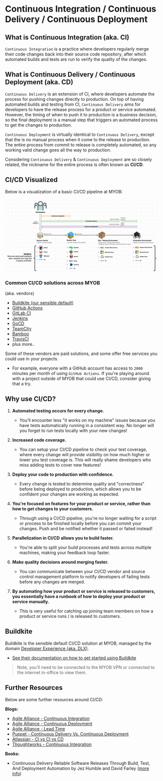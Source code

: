 # Continuous Integration / Continuous Delivery / Continuous Deployment

## What is Continuous Integration (aka. CI)

`Continuous Integration` is a practice where developers regularly merge their code changes back into their source code repository, after which automated builds and tests are run to verify the quality of the changes.

## What is Continuous Delivery / Continuous Deployment (aka. CD)

`Continuous Delivery` is an extension of CI, where developers automate the process for pushing changes directly to production. On top of having automated builds and testing from CI, `Continuous Delivery` aims for developers to have the release process for a product or service automated. However, the timing of when to push it to production is a business decision, so the final deployment is a manual step that triggers an automated process to get the changes to production.

`Continuous Deployment` is virtually identical to `Continuous Delivery`, except that the is no manual process when it come to the release to production. The entire process from commit to release is completely automated, so any working valid change goes all the way to production.

Considering `Continuous Delivery` & `Continuous Deployment` are so closely related, the nickname for the entire process is often known as **CI/CD**.

## CI/CD Visualized

Below is a visualization of a basic CI/CD pipeline at MYOB:

![ci/cd visualized](./cicd_visualized.png)

### Common CI/CD solutions across MYOB
(aka. vendors)

* [Buildkite (our sensible default)](https://buildkite.com/)
* [GitHub Actions](https://github.com/features/actions)
* [GitLab CI](https://about.gitlab.com/stages-devops-lifecycle/)
* [Jenkins](https://jenkins.io/)
* [GoCD](https://www.gocd.org/)
* [TeamCity](https://www.jetbrains.com/teamcity/)
* [Bamboo](https://www.atlassian.com/software/bamboo)
* [TravisCI](https://travis-ci.org/)
* plus more..

Some of these vendors are paid solutions, and some offer free services you could use in your projects.
* For example, everyone with a GitHub account has access to `2000` minutes per month of using `GitHub Actions`. If you're playing around with a project outside of MYOB that could use CI/CD, consider giving that a try.

## Why use CI/CD?

1. **Automated testing occurs for every change.**
    * You'll encounter less "it works on my machine" issues because you have tests automatically running in a consistent way. No longer will you forget to run tests locally with your new changes!

1. **Increased code coverage.**
    * You can setup your CI/CD pipeline to check your test coverage, where every change will provide visibility on how much higher or lower you test coverage is. This will really shame developers who miss adding tests to cover new features!

1. **Deploy your code to production with confidence.**
    * Every change is tested to determine quality and "correctness" before being deployed to production, which allows you to be confident your changes are working as expected.

1. **You're focused on features for your product or service, rather than how to get changes to your customers.**
    * Through using a CI/CD pipeline, you're no longer waiting for a script or process to be finished locally before you can commit your changes. Push and be notified whether it passed or failed instead!

1. **Parallelization in CI/CD allows you to build faster.**
    * You're able to split your build processes and tests across multiple machines, making your feedback loop faster.

1. **Make quality decisions around merging faster.**
    * You can communicate between your CI/CD vendor and source control management platform to notify developers of failing tests before any changes are merged.

1. **By automating how your product or service is released to customers, you essentially have a runbook of how to deploy your product or service manually.**
    * This is very useful for catching up joining team members on how a product or service runs / is released to customers.


## Buildkite

Buildkite is the sensible default CI/CD solution at MYOB, managed by the domain [Developer Experience (aka. DLX)](https://myob.slack.com/archives/C5UTN25MW).

* [See their documentation on how to get started using Buildkite](https://hello.hub.myob.com/auto/buildkite.html)
> Note, you'll need to be connected to the MYOB VPN or connected to the internet in-office to view them.

## Further Resources

Below are some further resources around CI/CD:

**Blogs:**
* [Agile Alliance - Continuous Integration](https://www.agilealliance.org/glossary/continuous-integrationhttp://)
* [Agile Alliance - Continuous Deployment](https://www.agilealliance.org/glossary/continuous-deployment)
* [Agile Alliance - Lead Time](https://www.agilealliance.org/glossary/lead-time)
* [Puppet - Continuous Delivery Vs. Continuous Deployment](https://puppet.com/blog/continuous-delivery-vs-continuous-deployment-what-s-diff)
* [Atlassian - CI vs CI vs CD](https://www.atlassian.com/continuous-delivery/ci-vs-ci-vs-cd)
* [Thoughtworks - Continuous Integration](https://www.thoughtworks.com/continuous-integration)

**Books:**
* Continuous Delivery Reliable Software Releases Through Build, Test, And Deployment Automation by Jez Humble and David Farley ([more info](https://martinfowler.com/books/continuousDelivery.html))

